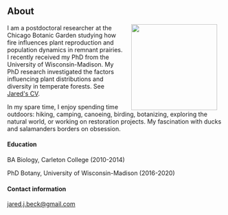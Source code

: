 ## About

<img style="padding: 0 15px; float: right;" src="https://jaredjbeck.github.io/images/IMG_1145.png"  align="right" width="200">

I am a postdoctoral researcher at the Chicago Botanic Garden studying how fire influences plant reproduction and population dynamics in remnant prairies. I recently received my PhD from the University of Wisconsin-Madison. My PhD research investigated the factors influencing plant distributions and diversity in temperate forests. See [Jared's CV](/content/BECK_CV_1Dec2020.pdf).

In my spare time, I enjoy spending time outdoors: hiking, camping, canoeing, birding, botanizing, exploring the natural world, or working on restoration projects. My fascination with ducks and salamanders borders on obsession.

#### Education
BA Biology, Carleton College (2010-2014)

PhD Botany, University of Wisconsin-Madison (2016-2020)

#### Contact information
jared.j.beck@gmail.com
